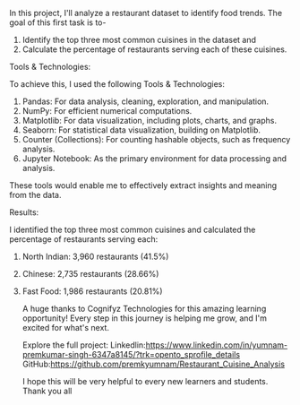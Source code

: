 In this project, I'll analyze a restaurant dataset to identify food trends. 
The goal of this first task is to- 
1. Identify the top three most common cuisines in the dataset and
2. Calculate the percentage of restaurants serving each of these cuisines.

Tools & Technologies:

To achieve this, I used the following Tools & Technologies:

1. Pandas: For data analysis, cleaning, exploration, and manipulation.
2. NumPy: For efficient numerical computations.
3. Matplotlib: For data visualization, including plots, charts, and graphs.
4. Seaborn: For statistical data visualization, building on Matplotlib.
5. Counter (Collections): For counting hashable objects, such as frequency analysis.
6. Jupyter Notebook: As the primary environment for data processing and analysis.

These tools would enable me to effectively extract insights and meaning from the data.

Results:

I identified the top three most common cuisines and calculated the percentage of restaurants serving each:
1. North Indian: 3,960 restaurants (41.5%)
2. Chinese: 2,735 restaurants (28.66%)
3. Fast Food: 1,986 restaurants (20.81%)

   A huge thanks to Cognifyz Technologies for this amazing learning opportunity!
   Every step in this journey is helping me grow, and I'm excited for what's next.

   Explore the full project:
   Linkedlin:https://www.linkedin.com/in/yumnam-premkumar-singh-6347a8145/?trk=opento_sprofile_details
   GitHub:https://github.com/premkyumnam/Restaurant_Cuisine_Analysis
   
   I hope this will be very helpful to every new learners and students.
   Thank you all
